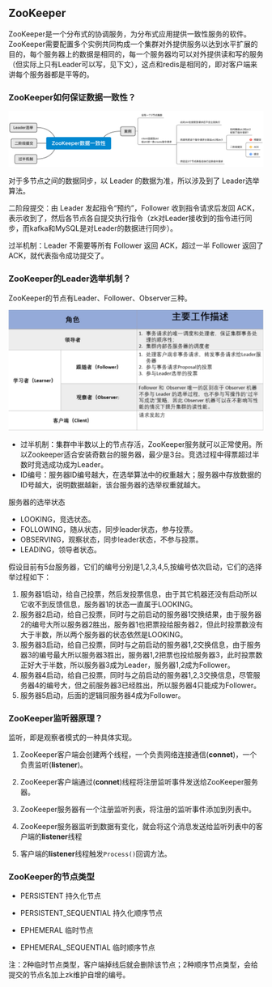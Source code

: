 ## ZooKeeper

ZooKeeper是一个分布式的协调服务，为分布式应用提供一致性服务的软件。ZooKeeper需要配置多个实例共同构成一个集群对外提供服务以达到水平扩展的目的，每个服务器上的数据是相同的，每一个服务器均可以对外提供读和写的服务（但实际上只有Leader可以写，见下文），这点和redis是相同的，即对客户端来讲每个服务器都是平等的。

### ZooKeeper如何保证数据一致性？

![zookeeper数据一致性](../src/kafka/zookeeper_data_consistency.png)

对于多节点之间的数据同步，以 Leader 的数据为准，所以涉及到了 Leader选举算法。

二阶段提交：由 Leader 发起指令“预约”，Follower 收到指令请求后发回 ACK，表示收到了，然后各节点各自提交执行指令（zk对Leader接收到的指令进行同步，而kafka和MySQL是对Leader的数据进行同步）。

过半机制：Leader 不需要等所有 Follower 返回 ACK，超过一半 Follower 返回了 ACK，就代表指令成功提交了。

### ZooKeeper的Leader选举机制？

ZooKeeper的节点有Leader、Follower、Observer三种。

![zookeeper数据一致性](../src/kafka/zookeeper_role.png)

- 过半机制：集群中半数以上的节点存活，ZooKeeper服务就可以正常使用。所以Zookeeper适合安装奇数台的服务器，最少是3台。竞选过程中得票超过半数时竞选成功成为Leader。
- ID编号：服务器ID编号越大，在选举算法中的权重越大；服务器中存放数据的ID号越大，说明数据越新，该台服务器的选举权重就越大。

服务器的选举状态

- LOOKING，竞选状态。
- FOLLOWING，随从状态，同步leader状态，参与投票。
- OBSERVING，观察状态，同步leader状态，不参与投票。
- LEADING，领导者状态。

假设目前有5台服务器，它们的编号分别是1,2,3,4,5,按编号依次启动，它们的选择举过程如下：

1. 服务器1启动，给自己投票，然后发投票信息，由于其它机器还没有启动所以它收不到反馈信息，服务器1的状态一直属于LOOKING。
2. 服务器2启动，给自己投票，同时与之前启动的服务器1交换结果，由于服务器2的编号大所以服务器2胜出，服务器1也把票投给服务器2，但此时投票数没有大于半数，所以两个服务器的状态依然是LOOKING。
3. 服务器3启动，给自己投票，同时与之前启动的服务器1,2交换信息，由于服务器3的编号最大所以服务器3胜出，服务器1,2把票也投给服务器3，此时投票数正好大于半数，所以服务器3成为Leader，服务器1,2成为Follower。
4. 服务器4启动，给自己投票，同时与之前启动的服务器1,2,3交换信息，尽管服务器4的编号大，但之前服务器3已经胜出，所以服务器4只能成为Follower。
5. 服务器5启动，后面的逻辑同服务器4成为Follower。

### ZooKeeper监听器原理？

监听，即是观察者模式的一种具体实现。

1. ZooKeeper客户端会创建两个线程，一个负责网络连接通信(**connet**)，一个负责监听(**listener**)。

2. ZooKeeper客户端通过(**connet**)线程将注册监听事件发送给ZooKeeper服务器。

3. ZooKeeper服务器有一个注册监听列表，将注册的监听事件添加到列表中。

4. ZooKeeper服务器监听到数据有变化，就会将这个消息发送给监听列表中的客户端的**listener**线程

5. 客户端的**listener**线程触发`Process()`回调方法。

### ZooKeeper的节点类型

* PERSISTENT                                 持久化节点

* PERSISTENT_SEQUENTIAL         持久化顺序节点

* EPHEMERAL                                 临时节点

* EPHEMERAL_SEQUENTIAL          临时顺序节点

注：2种临时节点类型，客户端掉线后就会删除该节点；2种顺序节点类型，会给提交的节点名加上zk维护自增的编号。